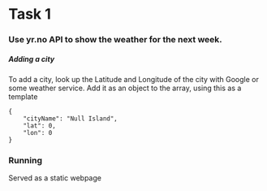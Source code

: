 # Task 1

### Use yr.no API to show the weather for the next week.

##### Adding a city
To add a city, look up the Latitude and Longitude of the city with Google or some weather service.
Add it as an object to the array, using this as a template
```
{
    "cityName": "Null Island",
    "lat": 0,
    "lon": 0
}
```

### Running
Served as a static webpage